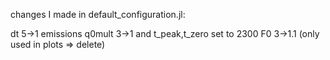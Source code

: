 changes I made in default_configuration.jl:

dt 5->1
emissions q0mult 3->1 and t_peak,t_zero set to 2300
F0 3->1.1 (only used in plots => delete)